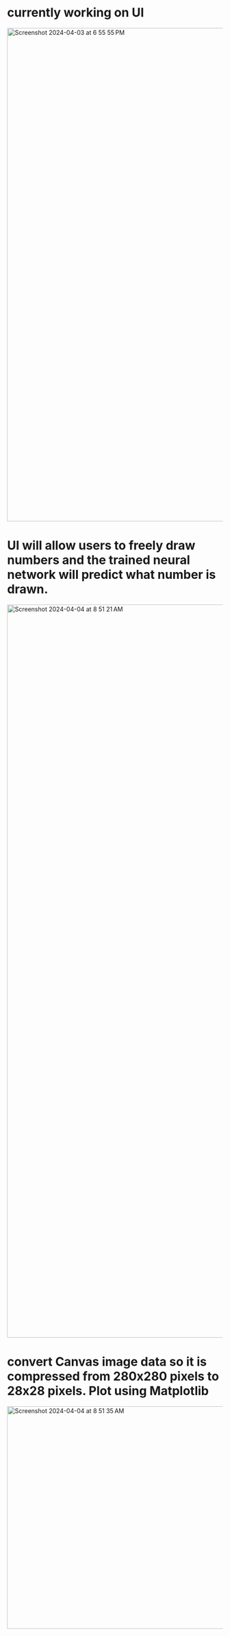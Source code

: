 # currently working on UI

<img width="1151" alt="Screenshot 2024-04-03 at 6 55 55 PM" src="https://github.com/Ph1so/Neural-Network/assets/56458094/159d9aa9-2fc0-4af2-897e-2741c020b9ca">

# UI will allow users to freely draw numbers and the trained neural network will predict what number is drawn.


<img width="1710" alt="Screenshot 2024-04-04 at 8 51 21 AM" src="https://github.com/Ph1so/Neural-Network-with-User-Interface/assets/56458094/033d6fa7-7430-49a1-b8de-e6989dfc3cb6">

# convert Canvas image data so it is compressed from 280x280 pixels to 28x28 pixels. Plot using Matplotlib

<img width="519" alt="Screenshot 2024-04-04 at 8 51 35 AM" src="https://github.com/Ph1so/Neural-Network-with-User-Interface/assets/56458094/bdbc4368-8215-4cbb-a8bb-11f39979e2f3">
